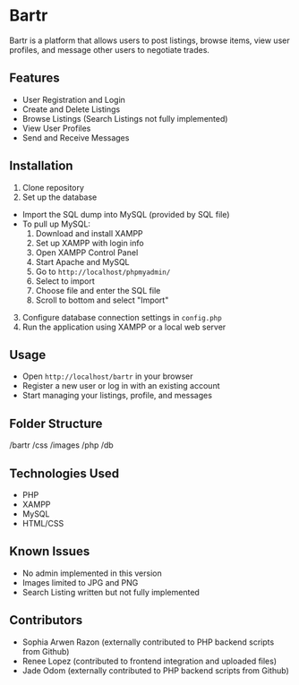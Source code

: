 # Bartr
Bartr is a platform that allows users to post listings, browse items, view user profiles, and message other users to negotiate trades.

## Features
- User Registration and Login
- Create and Delete Listings
- Browse Listings (Search Listings not fully implemented)
- View User Profiles
- Send and Receive Messages

## Installation
1. Clone repository
2. Set up the database
  - Import the SQL dump into MySQL (provided by SQL file)
  - To pull up MySQL:
      1. Download and install XAMPP
      2. Set up XAMPP with login info
      3. Open XAMPP Control Panel
      4. Start Apache and MySQL
      5. Go to `http://localhost/phpmyadmin/`
      6. Select to import
      7. Choose file and enter the SQL file
      8. Scroll to bottom and select "Import"
3. Configure database connection settings in `config.php`
4. Run the application using XAMPP or a local web server

## Usage
- Open `http://localhost/bartr` in your browser
- Register a new user or log in with an existing account
- Start managing your listings, profile, and messages

## Folder Structure
/bartr
  /css
  /images
  /php
  /db

## Technologies Used
- PHP
- XAMPP
- MySQL
- HTML/CSS

## Known Issues
- No admin implemented in this version
- Images limited to JPG and PNG
- Search Listing written but not fully implemented

## Contributors
- Sophia Arwen Razon (externally contributed to PHP backend scripts from Github)
- Renee Lopez (contributed to frontend integration and uploaded files)
- Jade Odom (externally contributed to PHP backend scripts from Github)
